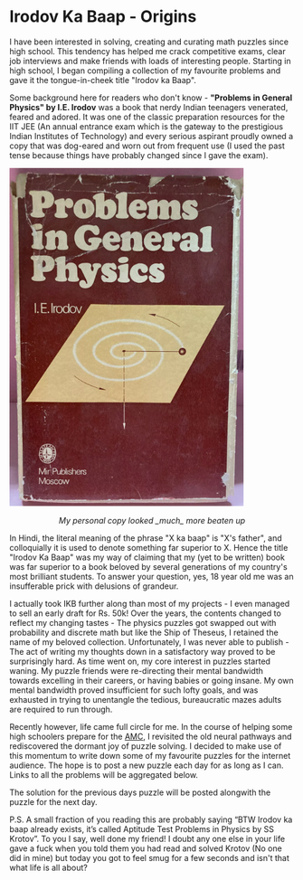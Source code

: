 # Irodov Ka Baap - Origins

I have been interested in solving, creating and curating math puzzles since high school. This tendency has helped me crack competitive exams, clear job interviews and make friends with loads of interesting people. Starting in high school, I began compiling a collection of my favourite problems and gave it the tongue-in-cheek title "Irodov ka Baap".

Some background here for readers who don't know - __"Problems in General Physics" by I.E. Irodov__ was a book that nerdy Indian teenagers venerated, feared and adored. It was one of the classic preparation resources for the IIT JEE (An annual entrance exam which is the gateway to the prestigious Indian Institutes of Technology) and every serious aspirant proudly owned a copy that was dog-eared and worn out from frequent use (I used the past tense because things have probably changed since I gave the exam).

![png](/images/2024-11-06/irodov.png)
<p style="text-align: center;">
<i> My personal copy looked _much_ more beaten up</i>
</p>

In Hindi, the literal meaning of the phrase "X ka baap" is "X's father", and colloquially it is used to denote something far superior to X. Hence the title "Irodov Ka Baap" was my way of claiming that my (yet to be written) book was far superior to a book beloved by several generations of my country's most brilliant students. To answer your question, yes, 18 year old me was an insufferable prick with delusions of grandeur. 

I actually took IKB further along than most of my projects - I even managed to sell an early draft for Rs. 50k! Over the years, the contents changed to reflect my changing tastes - The physics puzzles got swapped out with probability and discrete math but like the Ship of Theseus, I retained the name of my beloved collection. Unfortunately, I was never able to publish - The act of writing my thoughts down in a satisfactory way proved to be surprisingly hard. As time went on, my core interest in puzzles started waning. My puzzle friends were re-directing their mental bandwidth towards excelling in their careers, or having babies or going insane. My own mental bandwidth proved insufficient for such lofty goals, and was exhausted in trying to unentangle the tedious, bureaucratic mazes adults are required to run through.

Recently however, life came full circle for me. In the course of helping some high schoolers prepare for the [AMC](https://artofproblemsolving.com/wiki/index.php/AMC_12_Problems_and_Solutions), I revisited the old neural pathways and rediscovered the dormant joy of puzzle solving. I decided to make use of this momentum to write down some of my favourite puzzles for the internet audience. The hope is to post a new puzzle each day for as long as I can. Links to all the problems will be aggregated below. 

The solution for the previous days puzzle will be posted alongwith the puzzle for the next day. 

P.S. A small fraction of you reading this are probably saying “BTW Irodov ka baap already exists, it’s called Aptitude Test Problems in Physics by SS Krotov”. To you I say, well done my friend! I doubt any one else in your life gave a fuck when you told them you had read and solved Krotov (No one did in mine) but today you got to feel smug for a few seconds and isn't that what life is all about?